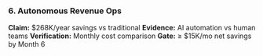 ### 6. Autonomous Revenue Ops

**Claim:** $268K/year savings vs traditional
**Evidence:** AI automation vs human teams
**Verification:** Monthly cost comparison
**Gate:** ≥ $15K/mo net savings by Month 6
